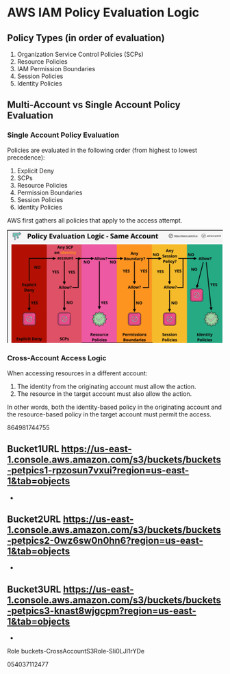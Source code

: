# AWS IAM Policy Evaluation Logic

## Policy Types (in order of evaluation)
1. Organization Service Control Policies (SCPs)
2. Resource Policies
3. IAM Permission Boundaries
4. Session Policies
5. Identity Policies

## Multi-Account vs Single Account Policy Evaluation

### Single Account Policy Evaluation
Policies are evaluated in the following order (from highest to lowest precedence):

1. Explicit Deny
2. SCPs
3. Resource Policies
4. Permission Boundaries
5. Session Policies
6. Identity Policies

AWS first gathers all policies that apply to the access attempt.

![Evaluation Logic Diagram](../imgs/diff_eval_aws.png)

### Cross-Account Access Logic
When accessing resources in a different account:

1. The identity from the originating account must allow the action.
2. The resource in the target account must also allow the action.

In other words, both the identity-based policy in the originating account and the resource-based policy in the target account must permit the access.

864981744755

Bucket1URL
https://us-east-1.console.aws.amazon.com/s3/buckets/buckets-petpics1-rpzosun7vxui?region=us-east-1&tab=objects
-
-
Bucket2URL
https://us-east-1.console.aws.amazon.com/s3/buckets/buckets-petpics2-0wz6sw0n0hn6?region=us-east-1&tab=objects
-
-
Bucket3URL
https://us-east-1.console.aws.amazon.com/s3/buckets/buckets-petpics3-knast8wjgcpm?region=us-east-1&tab=objects
-
-
Role
buckets-CrossAccountS3Role-SIi0LJl1rYDe


054037112477
